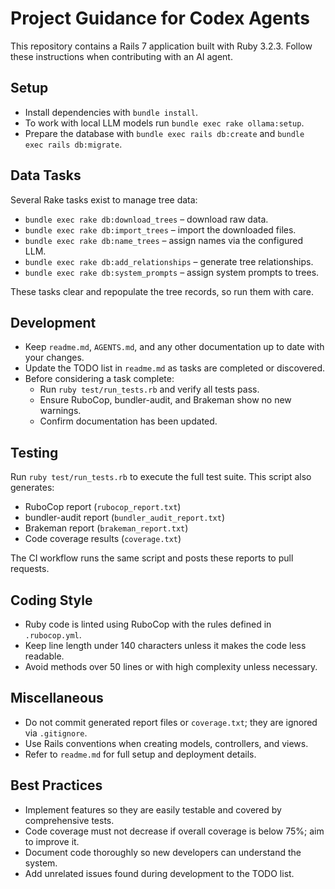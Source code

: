 # Project Guidance for Codex Agents

This repository contains a Rails 7 application built with Ruby 3.2.3. Follow these instructions when contributing with an AI agent.

## Setup
- Install dependencies with `bundle install`.
- To work with local LLM models run `bundle exec rake ollama:setup`.
- Prepare the database with `bundle exec rails db:create` and `bundle exec rails db:migrate`.

## Data Tasks
Several Rake tasks exist to manage tree data:
- `bundle exec rake db:download_trees` – download raw data.
- `bundle exec rake db:import_trees` – import the downloaded files.
- `bundle exec rake db:name_trees` – assign names via the configured LLM.
- `bundle exec rake db:add_relationships` – generate tree relationships.
- `bundle exec rake db:system_prompts` – assign system prompts to trees.

These tasks clear and repopulate the tree records, so run them with care.

## Development
- Keep `readme.md`, `AGENTS.md`, and any other documentation up to date with your changes.
- Update the TODO list in `readme.md` as tasks are completed or discovered.
- Before considering a task complete:
  - Run `ruby test/run_tests.rb` and verify all tests pass.
  - Ensure RuboCop, bundler-audit, and Brakeman show no new warnings.
  - Confirm documentation has been updated.


## Testing
Run `ruby test/run_tests.rb` to execute the full test suite. This script also generates:
- RuboCop report (`rubocop_report.txt`)
- bundler-audit report (`bundler_audit_report.txt`)
- Brakeman report (`brakeman_report.txt`)
- Code coverage results (`coverage.txt`)

The CI workflow runs the same script and posts these reports to pull requests.

## Coding Style
- Ruby code is linted using RuboCop with the rules defined in `.rubocop.yml`.
- Keep line length under 140 characters unless it makes the code less readable.
- Avoid methods over 50 lines or with high complexity unless necessary.

## Miscellaneous
- Do not commit generated report files or `coverage.txt`; they are ignored via `.gitignore`.
- Use Rails conventions when creating models, controllers, and views.
- Refer to `readme.md` for full setup and deployment details.
## Best Practices
- Implement features so they are easily testable and covered by comprehensive tests.
- Code coverage must not decrease if overall coverage is below 75%; aim to improve it.
- Document code thoroughly so new developers can understand the system.
- Add unrelated issues found during development to the TODO list.

